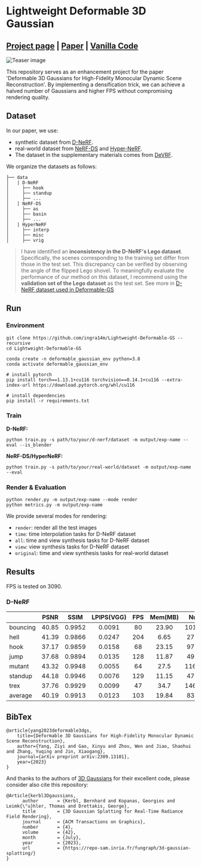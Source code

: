 # Lightweight Deformable 3D Gaussian

## [Project page](https://ingra14m.github.io/Deformable-Gaussians/) | [Paper](https://arxiv.org/abs/2309.13101) | [Vanilla Code](https://github.com/ingra14m/Deformable-3D-Gaussians) 

![Teaser image](assets/teaser.png)

This repository serves as an enhancement project for the paper 'Deformable 3D Gaussians for High-Fidelity Monocular Dynamic Scene Reconstruction'. By implementing a densification trick, we can achieve a halved number of Gaussians and higher FPS without compromising rendering quality.



## Dataset

In our paper, we use:

- synthetic dataset from [D-NeRF](https://www.albertpumarola.com/research/D-NeRF/index.html).
- real-world dataset from [NeRF-DS](https://jokeryan.github.io/projects/nerf-ds/) and [Hyper-NeRF](https://hypernerf.github.io/).
- The dataset in the supplementary materials comes from [DeVRF](https://jia-wei-liu.github.io/DeVRF/).

We organize the datasets as follows:

```shell
├── data
│   | D-NeRF 
│     ├── hook
│     ├── standup 
│     ├── ...
│   | NeRF-DS
│     ├── as
│     ├── basin
│     ├── ...
│   | HyperNeRF
│     ├── interp
│     ├── misc
│     ├── vrig
```

> I have identified an **inconsistency in the D-NeRF's Lego dataset**. Specifically, the scenes corresponding to the training set differ from those in the test set. This discrepancy can be verified by observing the angle of the flipped Lego shovel. To meaningfully evaluate the performance of our method on this dataset, I recommend using the **validation set of the Lego dataset** as the test set. See more in [D-NeRF dataset used in Deformable-GS](https://github.com/ingra14m/Deformable-3D-Gaussians/releases/tag/v0.1-pre-released)



## Run

### Environment

```shell
git clone https://github.com/ingra14m/Lightweight-Deformable-GS --recursive
cd Lightweight-Deformable-GS

conda create -n deformable_gaussian_env python=3.8
conda activate deformable_gaussian_env

# install pytorch
pip install torch==1.13.1+cu116 torchvision==0.14.1+cu116 --extra-index-url https://download.pytorch.org/whl/cu116

# install dependencies
pip install -r requirements.txt
```



### Train

**D-NeRF:**

```shell
python train.py -s path/to/your/d-nerf/dataset -m output/exp-name --eval --is_blender
```

**NeRF-DS/HyperNeRF:**

```shell
python train.py -s path/to/your/real-world/dataset -m output/exp-name --eval
```



### Render & Evaluation

```shell
python render.py -m output/exp-name --mode render
python metrics.py -m output/exp-name
```

We provide several modes for rendering:

- `render`: render all the test images
- `time`: time interpolation tasks for D-NeRF dataset
- `all`: time and view synthesis tasks for D-NeRF dataset
- `view`: view synthesis tasks for D-NeRF dataset
- `original`: time and view synthesis tasks for real-world dataset



## Results

FPS is tested on 3090.

### D-NeRF

|          | PSNR  |  SSIM  | LPIPS(VGG) | FPS  | Mem(MB) |  Num.  |
| -------- | :---: | :----: | :--------: | :--: | :-----: | :----: |
| bouncing | 40.85 | 0.9952 |   0.0091   |  80  |  23.90  | 101031 |
| hell     | 41.39 | 0.9866 |   0.0247   | 204  |  6.65   | 27704  |
| hook     | 37.17 | 0.9859 |   0.0158   |  68  |  23.15  | 97876  |
| jump     | 37.68 | 0.9894 |   0.0135   | 128  |  11.87  | 49986  |
| mutant   | 43.32 | 0.9948 |   0.0055   |  64  |  27.5   | 116276 |
| standup  | 44.18 | 0.9946 |   0.0076   | 129  |  11.15  | 47141  |
| trex     | 37.76 | 0.9929 |   0.0099   |  47  |  34.7   | 146707 |
| average  | 40.19 | 0.9913 |   0.0123   | 103  |  19.84  | 83817  |




## BibTex

```
@article{yang2023deformable3dgs,
    title={Deformable 3D Gaussians for High-Fidelity Monocular Dynamic Scene Reconstruction},
    author={Yang, Ziyi and Gao, Xinyu and Zhou, Wen and Jiao, Shaohui and Zhang, Yuqing and Jin, Xiaogang},
    journal={arXiv preprint arXiv:2309.13101},
    year={2023}
}
```

And thanks to the authors of [3D Gaussians](https://repo-sam.inria.fr/fungraph/3d-gaussian-splatting/) for their excellent code, please consider also cite this repository:

```
@Article{kerbl3Dgaussians,
      author       = {Kerbl, Bernhard and Kopanas, Georgios and Leimk{\"u}hler, Thomas and Drettakis, George},
      title        = {3D Gaussian Splatting for Real-Time Radiance Field Rendering},
      journal      = {ACM Transactions on Graphics},
      number       = {4},
      volume       = {42},
      month        = {July},
      year         = {2023},
      url          = {https://repo-sam.inria.fr/fungraph/3d-gaussian-splatting/}
}
```

